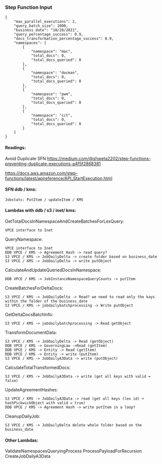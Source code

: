 ### Step Function Input

    {
        "max_parallel_executions": 2,
        "query_batch_size": 1000,
        "business_date": "10/20/2021",
        "query_percentage_success": 0.9,
        "docs_transformation_percentage_success": 0.9,
        "namespaces": [
            {
                "namespace": "mac",
                "total_docs": 0,
                "total_docs_queried": 0
            },
            {
                "namespace": "docman",
                "total_docs": 0,
                "total_docs_queried": 0    
            },
            {
                "namespace": "pwm",
                "total_docs": 0,
                "total_docs_queried": 0    
            },
            {
                "namespace": "cct",
                "total_docs": 0,
                "total_docs_queried": 0
            }
        ]
    }


#### Readings:

Avoid Duplicate SFN
https://medium.com/@shweta2202/step-functions-preventing-duplicate-executions-a4f5f2868381

https://docs.aws.amazon.com/step-functions/latest/apireference/API_StartExecution.html

#### SFN ddb / kms:

    Jobstats: PutItem / updateItem / KMS

#### Lambdas with ddb / s3 / inet/ kms:
GetTotalDocsInNamespaceAndCreateBatchesForLexQuery:

    VPCE interface to Inet

QueryNamespace:
    
    VPCE interface to Inet
    DDB VPCE / KMS -> Agreement Hash -> read query?
    S3 VPCE / KMS -> JobDailyDelta -> create folder based on business_date
    S3 VPCE / KMS -> JobDailyDelta -> write putObject

CalculateAndUpdateQueriedDocsInNamespace:

    DDB VPCE / KMS -> JobInstanceNamespaceQueryCounts -> putItem

CreateBatchesForDeltaDocs:

    S3 VPCE / KMS -> JobDailyDelta -> Read? we need to read only the kays within the folder of the business_date
    S3 VPCE / KMS -> jobdailybatchprocessing -> Write putObject

GetDeltaDocsBatchInfo:
    
    S3 VPCE / KMS -> jobdailybatchprocessing -> Read getObject

TransformDocumentData:

    S3 VPCE / KMS -> JobDailyDelta -> Read (getObject)
    DDB VPCE / KMS -> GoverningLaw ->Read (getItem)
    DDB VPCE / KMS -> Entity -> Read (getItem)
    DDB VPCE / KMS -> Entity -> write (putItem)
    S3 VPCE / KMS -> JobDailyA3Data -> write (putObject)

CalculateTotalTransformedDocs: 
    
    S3 VPCE / KMS -> JobDailyA3Data -> write (get all keys with valid = false)

UpdateAgreementHashes: 

    S3 VPCE / KMS -> JobDailyA3Data -> read (get all keys (lex id) + hashPickwickObject with valid = true)
    DDB VPCE / KMS -> Agreement Hash -> write putItem in a loop?

CleanupDailyJob:

    S3 VPCE / KMS -> JobDailyDelta delete whole folder based on the business_date

#### Other Lambdas:
ValidateNamespacesQueryingProcess
ProcessPayloadForRecursion
CreateJobDailyA3Data
